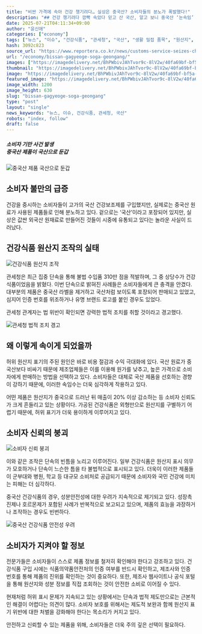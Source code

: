 ```yaml
---
title: "비싼 가격에 속아 건강 챙기려다… 실상은 중국산? 소비자들의 분노가 폭발했다!"
description: "## 건강 챙기려다 깜빡 속았다 믿고 산 국산, 알고 보니 중국산 ‘눈속임’ 수법에 소비자 분노 커져 ..."
date: 2025-07-21T04:11:34+09:00
author: "윤신애"
categories: ["economy"]
tags: ["뉴스", "이슈", "건강식품", "관세청", "국산", "생활 밀접 품목", "원산지", "중국산", "소비자신뢰붕괴", "건강식품투명성위기"]
hash: 3092c823
source_url: "https://www.reportera.co.kr/news/customs-service-seizes-chinese-health-food-products/"
url: "/economy/bissan-gagyeoge-soga-geongang/"
images: ["https://imagedelivery.net/BhPWbivJAhTvor9c-8lV2w/40fa69bf-bf5a-475a-50c0-ac66d0e95e00/public", "https://imagedelivery.net/BhPWbivJAhTvor9c-8lV2w/f6822a80-c3d8-4b22-4544-dba40f2b0a00/public", "https://imagedelivery.net/BhPWbivJAhTvor9c-8lV2w/d07e4007-0225-4e8a-ef58-f8a95af16300/public", "https://imagedelivery.net/BhPWbivJAhTvor9c-8lV2w/7b0b829f-49ef-4c3f-8acd-f6f0cc950e00/public", "https://imagedelivery.net/BhPWbivJAhTvor9c-8lV2w/066f5a79-befc-482f-22aa-1c05cac3c800/public"]
thumbnail: "https://imagedelivery.net/BhPWbivJAhTvor9c-8lV2w/40fa69bf-bf5a-475a-50c0-ac66d0e95e00/public"
image: "https://imagedelivery.net/BhPWbivJAhTvor9c-8lV2w/40fa69bf-bf5a-475a-50c0-ac66d0e95e00/public"
featured_image: "https://imagedelivery.net/BhPWbivJAhTvor9c-8lV2w/40fa69bf-bf5a-475a-50c0-ac66d0e95e00/public"
image_width: 1200
image_height: 630
slug: "bissan-gagyeoge-soga-geongang"
type: "post"
layout: "single"
news_keywords: "뉴스, 이슈, 건강식품, 관세청, 국산"
robots: "index, follow"
draft: false
---
```


##### **소비자 기만 사건 발생**<br>**중국산 제품이 국산으로 둔갑**

![중국산 제품 국산으로 둔갑](https://imagedelivery.net/BhPWbivJAhTvor9c-8lV2w/40fa69bf-bf5a-475a-50c0-ac66d0e95e00/public)


## 소비자 불만의 급증

건강을 중시하는 소비자들이 고가의 국산 건강보조제를 구입했지만, 실제로는 중국산 원료가 사용된 제품들로 인해 분노하고 있다. 겉으로는 ‘국산’이라고 포장되어 있지만, 실상은 값싼 외국산 원재료로 만들어진 것들이 시중에 유통되고 있다는 놀라운 사실이 드러났다.

## 건강식품 원산지 조작의 실태

![건강식품 원산지 조작](https://imagedelivery.net/BhPWbivJAhTvor9c-8lV2w/f6822a80-c3d8-4b22-4544-dba40f2b0a00/public)


관세청은 최근 집중 단속을 통해 불법 수입품 310만 점을 적발하며, 그 중 상당수가 건강식품이었음을 밝혔다. 이번 단속으로 밝혀진 사례들은 소비자들에게 큰 충격을 안겼다. 대부분의 제품은 중국산 라벨을 제거하고 국산처럼 보이도록 포장되어 판매되고 있었고, 심지어 인증 번호를 위조하거나 유명 브랜드 로고를 붙인 경우도 있었다.

관세청 관계자는 법 위반이 확인되면 강력한 법적 조치를 취할 것이라고 경고했다.

![관세청 법적 조치 경고](https://imagedelivery.net/BhPWbivJAhTvor9c-8lV2w/7b0b829f-49ef-4c3f-8acd-f6f0cc950e00/public)


## 왜 이렇게 속이게 되었을까

허위 원산지 표기의 주된 원인은 바로 비용 절감과 수익 극대화에 있다. 국산 원료가 중국산보다 비싸기 때문에 제조업체들은 이를 이용해 원가를 낮추고, 높은 가격으로 소비자에게 판매하는 방법을 선택하고 있다. 소비자들은 대체로 국산 제품을 선호하는 경향이 강하기 때문에, 이러한 속임수는 더욱 심각하게 작용하고 있다.

어떤 제품은 원산지가 중국으로 드러난 뒤 매출이 20% 이상 감소하는 등 소비자 신뢰도가 크게 흔들리고 있는 상황이다. 가공된 건강식품은 외형만으로 원산지를 구별하기 어렵기 때문에, 허위 표기가 더욱 용이하게 이루어지고 있다.

## 소비자 신뢰의 붕괴

![소비자 신뢰 붕괴](https://imagedelivery.net/BhPWbivJAhTvor9c-8lV2w/066f5a79-befc-482f-22aa-1c05cac3c800/public)


이와 같은 조작은 단속의 빈틈을 노리고 이루어진다. 일부 건강식품은 원산지 표시 의무가 모호하거나 단속이 느슨한 틈을 타 불법적으로 표시되고 있다. 더욱이 이러한 제품들이 군부대와 병원, 학교 등 대규모 소비처로 공급되기 때문에 소비자와 국민 건강에 미치는 피해는 더 심각하다.

중국산 건강식품의 경우, 성분안전성에 대한 우려가 지속적으로 제기되고 있다. 성장촉진제나 호르몬제가 포함된 사례가 반복적으로 보고되고 있으며, 제품의 효능을 과장하거나 조작하는 경우도 빈번하다.

![중국산 건강식품 안전성 우려](https://imagedelivery.net/BhPWbivJAhTvor9c-8lV2w/d07e4007-0225-4e8a-ef58-f8a95af16300/public)


## 소비자가 지켜야 할 정보

전문가들은 소비자들이 스스로 제품 정보를 철저히 확인해야 한다고 강조하고 있다. 건강식품 구입 시에는 식품의약품안전처의 인증 여부를 반드시 확인하고, 제조사와 인증 번호를 통해 제품의 진위를 확인하는 것이 중요하다. 또한, 제조사 웹사이트나 공식 포털을 통해 원산지와 성분 정보를 직접 조회하는 것이 안전한 소비로 이어질 수 있다.

현재처럼 허위 표시 문제가 지속되고 있는 상황에서는 단속과 법적 제도만으로는 근본적인 해결이 어렵다는 의견이 많다. 소비자 보호를 위해서는 제도적 보완과 함께 원산지 표기 위반에 대한 처벌을 강화해야 한다는 목소리가 커지고 있다.

안전하고 신뢰할 수 있는 제품을 위해, 소비자들은 더욱 주의 깊은 선택이 필요하다.
